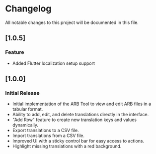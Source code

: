 # Changelog

All notable changes to this project will be documented in this file.

## [1.0.5]

### Feature

- Added Flutter localization setup support

## [1.0.0]

### Initial Release

- Initial implementation of the ARB Tool to view and edit ARB files in a tabular format.
- Ability to add, edit, and delete translations directly in the interface.
- "Add Row" feature to create new translation keys and values dynamically.
- Export translations to a CSV file.
- Import translations from a CSV file.
- Improved UI with a sticky control bar for easy access to actions.
- Highlight missing translations with a red background.
